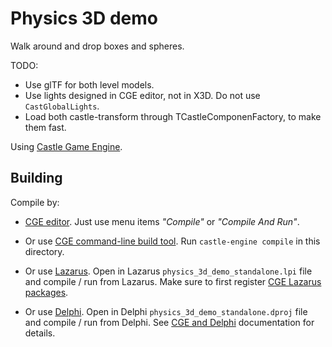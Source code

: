 # Physics 3D demo

Walk around and drop boxes and spheres.

TODO:
- Use glTF for both level models.
- Use lights designed in CGE editor, not in X3D. Do not use `CastGlobalLights`.
- Load both castle-transform through TCastleComponenFactory, to make them fast.

Using [Castle Game Engine](https://castle-engine.io/).

## Building

Compile by:

- [CGE editor](https://castle-engine.io/editor). Just use menu items _"Compile"_ or _"Compile And Run"_.

- Or use [CGE command-line build tool](https://castle-engine.io/build_tool). Run `castle-engine compile` in this directory.

- Or use [Lazarus](https://www.lazarus-ide.org/). Open in Lazarus `physics_3d_demo_standalone.lpi` file and compile / run from Lazarus. Make sure to first register [CGE Lazarus packages](https://castle-engine.io/lazarus).

- Or use [Delphi](https://www.embarcadero.com/products/Delphi). Open in Delphi `physics_3d_demo_standalone.dproj` file and compile / run from Delphi. See [CGE and Delphi](https://castle-engine.io/delphi) documentation for details.
